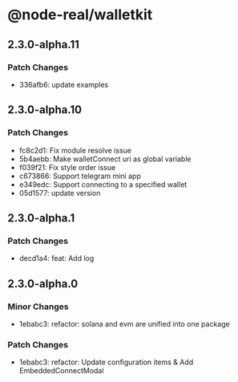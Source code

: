 # @node-real/walletkit

## 2.3.0-alpha.11

### Patch Changes

- 336afb6: update examples

## 2.3.0-alpha.10

### Patch Changes

- fc8c2d1: Fix module resolve issue
- 5b4aebb: Make walletConnect uri as global variable
- f039f21: Fix style order issue
- c673866: Support telegram mini app
- e349edc: Support connecting to a specified wallet
- 05d1577: update version

## 2.3.0-alpha.1

### Patch Changes

- decd1a4: feat: Add log

## 2.3.0-alpha.0

### Minor Changes

- 1ebabc3: refactor: solana and evm are unified into one package

### Patch Changes

- 1ebabc3: refactor: Update configuration items & Add EmbeddedConnectModal

